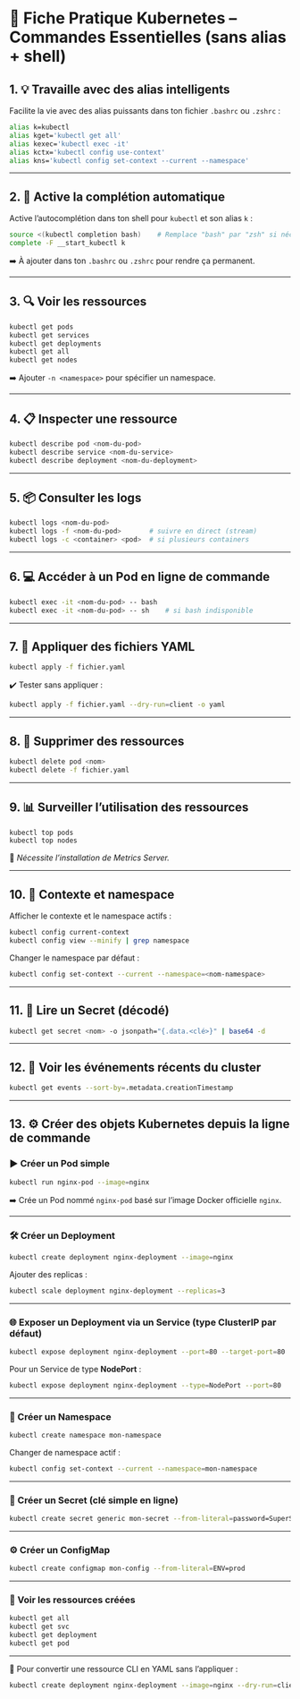 # 🧾 Fiche Pratique Kubernetes – Commandes Essentielles (sans alias + shell)

## 1. 💡 Travaille avec des alias intelligents

Facilite la vie avec des alias puissants dans ton fichier `.bashrc` ou `.zshrc` :

```bash
alias k=kubectl
alias kget='kubectl get all'
alias kexec='kubectl exec -it'
alias kctx='kubectl config use-context'
alias kns='kubectl config set-context --current --namespace'
```

---

## 2. 🔄 Active la complétion automatique

Active l’autocomplétion dans ton shell pour `kubectl` et son alias `k` :

```bash
source <(kubectl completion bash)    # Remplace "bash" par "zsh" si nécessaire
complete -F __start_kubectl k
```

➡️ À ajouter dans ton `.bashrc` ou `.zshrc` pour rendre ça permanent.

---

## 3. 🔍 Voir les ressources
```bash
kubectl get pods
kubectl get services
kubectl get deployments
kubectl get all
kubectl get nodes
```
➡️ Ajouter `-n <namespace>` pour spécifier un namespace.

---

## 4. 📋 Inspecter une ressource
```bash
kubectl describe pod <nom-du-pod>
kubectl describe service <nom-du-service>
kubectl describe deployment <nom-du-deployment>
```

---

## 5. 📦 Consulter les logs
```bash
kubectl logs <nom-du-pod>
kubectl logs -f <nom-du-pod>       # suivre en direct (stream)
kubectl logs -c <container> <pod>  # si plusieurs containers
```

---

## 6. 💻 Accéder à un Pod en ligne de commande
```bash
kubectl exec -it <nom-du-pod> -- bash
kubectl exec -it <nom-du-pod> -- sh    # si bash indisponible
```

---

## 7. 🔄 Appliquer des fichiers YAML
```bash
kubectl apply -f fichier.yaml
```

✔️ Tester sans appliquer :
```bash
kubectl apply -f fichier.yaml --dry-run=client -o yaml
```

---

## 8. 🧪 Supprimer des ressources
```bash
kubectl delete pod <nom>
kubectl delete -f fichier.yaml
```

---

## 9. 📊 Surveiller l’utilisation des ressources
```bash
kubectl top pods
kubectl top nodes
```

📌 *Nécessite l’installation de Metrics Server.*

---

## 10. 🧭 Contexte et namespace
Afficher le contexte et le namespace actifs :
```bash
kubectl config current-context
kubectl config view --minify | grep namespace
```

Changer le namespace par défaut :
```bash
kubectl config set-context --current --namespace=<nom-namespace>
```

---

## 11. 🔐 Lire un Secret (décodé)
```bash
kubectl get secret <nom> -o jsonpath="{.data.<clé>}" | base64 -d
```

---

## 12. 🚨 Voir les événements récents du cluster
```bash
kubectl get events --sort-by=.metadata.creationTimestamp
```

---

## 13. ⚙️ Créer des objets Kubernetes depuis la ligne de commande

### ▶️ Créer un Pod simple
```bash
kubectl run nginx-pod --image=nginx
```
➡️ Crée un Pod nommé `nginx-pod` basé sur l’image Docker officielle `nginx`.

---

### 🛠️ Créer un Deployment
```bash
kubectl create deployment nginx-deployment --image=nginx
```

Ajouter des replicas :
```bash
kubectl scale deployment nginx-deployment --replicas=3
```

---

### 🌐 Exposer un Deployment via un Service (type ClusterIP par défaut)
```bash
kubectl expose deployment nginx-deployment --port=80 --target-port=80
```

Pour un Service de type **NodePort** :
```bash
kubectl expose deployment nginx-deployment --type=NodePort --port=80
```

---

### 📁 Créer un Namespace
```bash
kubectl create namespace mon-namespace
```

Changer de namespace actif :
```bash
kubectl config set-context --current --namespace=mon-namespace
```

---

### 🔐 Créer un Secret (clé simple en ligne)
```bash
kubectl create secret generic mon-secret --from-literal=password=SuperSecret123
```

---

### ⚙️ Créer un ConfigMap
```bash
kubectl create configmap mon-config --from-literal=ENV=prod
```

---

### 📄 Voir les ressources créées
```bash
kubectl get all
kubectl get svc
kubectl get deployment
kubectl get pod
```

---

📌 Pour convertir une ressource CLI en YAML sans l’appliquer :
```bash
kubectl create deployment nginx-deployment --image=nginx --dry-run=client -o yaml
```


